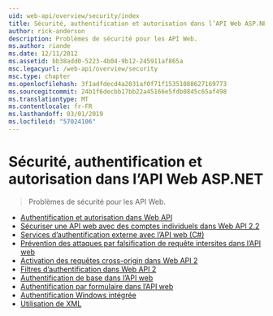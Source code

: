 ```yaml
---
uid: web-api/overview/security/index
title: Sécurité, authentification et autorisation dans l’API Web ASP.NET | Microsoft Docs
author: rick-anderson
description: Problèmes de sécurité pour les API Web.
ms.author: riande
ms.date: 12/11/2012
ms.assetid: bb38add0-5223-4b04-9b12-245911af865a
msc.legacyurl: /web-api/overview/security
msc.type: chapter
ms.openlocfilehash: 3f1adfdecd4a2031af0f71f15351088627169773
ms.sourcegitcommit: 24b1f6decbb17bb22a45166e5fdb0845c65af498
ms.translationtype: MT
ms.contentlocale: fr-FR
ms.lasthandoff: 03/01/2019
ms.locfileid: "57024106"
---
```

<a name="security-authentication-and-authorization-in-aspnet-web-api"></a>Sécurité, authentification et autorisation dans l’API Web ASP.NET
====================
> Problèmes de sécurité pour les API Web.


- [Authentification et autorisation dans Web API](authentication-and-authorization-in-aspnet-web-api.md)
- [Sécuriser une API web avec des comptes individuels dans Web API 2.2](individual-accounts-in-web-api.md)
- [Services d’authentification externe avec l’API web (C#)](external-authentication-services.md)
- [Prévention des attaques par falsification de requête intersites dans l’API web](preventing-cross-site-request-forgery-csrf-attacks.md)
- [Activation des requêtes cross-origin dans Web API 2](enabling-cross-origin-requests-in-web-api.md)
- [Filtres d’authentification dans Web API 2](authentication-filters.md)
- [Authentification de base dans l’API web](basic-authentication.md)
- [Authentification par formulaire dans l’API web](forms-authentication.md)
- [Authentification Windows intégrée](integrated-windows-authentication.md)
- [Utilisation de XML](working-with-ssl-in-web-api.md)

